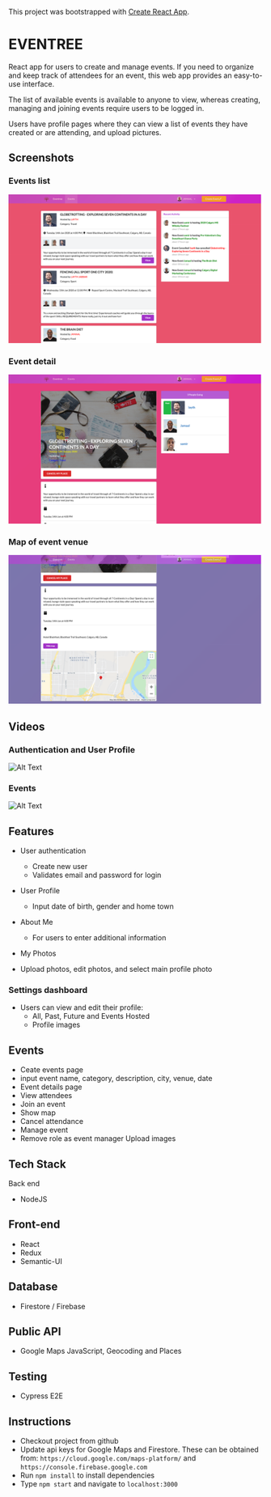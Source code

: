 This project was bootstrapped with [Create React App](https://github.com/facebook/create-react-app).

# EVENTREE
React app for users to create and manage events. If you need to organize and keep track of attendees for an event, this web app provides an easy-to-use interface.

The list of available events is available to anyone to view, whereas creating, managing and joining events require users to be logged in.

Users have profile pages where they can view a list of events they have created or are attending, and upload pictures.

## Screenshots

### Events list
!["Events list"](/docs/01-events-list.png)
### Event detail
!["Event detail"](/docs/02-event-detail.png)
### Map of event venue
!["Event map"](/docs/03-event-map.png)

## Videos
### Authentication and User Profile
![Alt Text](https://github.com/samirparab2019/eventree/blob/master/docs/My-Movie.gif)

### Events
![Alt Text](https://github.com/samirparab2019/eventree/blob/master/docs/video2-events.gif)

## Features
* User authentication
  * Create new user
  * Validates email and password for login

* User Profile
  * Input date of birth, gender and home town

* About Me
  * For users to enter additional information

* My Photos
 * Upload photos, edit photos, and select main profile photo

### Settings dashboard

* Users can view and edit their profile:
  * All, Past, Future and Events Hosted
  * Profile images

## Events
* Ceate events page
 * input event name, category, description, city, venue, date
* Event details page
 * View attendees
 * Join an event
 * Show map
 * Cancel attendance
 * Manage event
 * Remove role as event manager
Upload images

## Tech Stack
Back end
* NodeJS

## Front-end
* React
* Redux
* Semantic-UI

## Database
* Firestore / Firebase

## Public API
* Google Maps JavaScript, Geocoding and Places

## Testing
* Cypress E2E

## Instructions
* Checkout project from github
* Update api keys for Google Maps and Firestore. These can be obtained from:
  `https://cloud.google.com/maps-platform/` and `https://console.firebase.google.com`
* Run `npm install` to install dependencies
* Type `npm start` and navigate to `localhost:3000`
